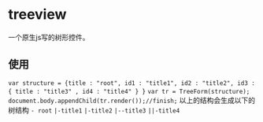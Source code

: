 # treeview

一个原生js写的树形控件。

使用
---
`var structure = {title : "root", id1 : "title1", id2 : "title2", id3 : { title : "title3" , id4 : "title4" } }`
`var tr = TreeForm(structure);`
`document.body.appendChild(tr.render());//finish;`
以上的结构会生成以下的树结构
`- root`
`|-title1`
`|-title2`
`|--title3`
`||-title4`
